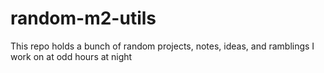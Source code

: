 # random-m2-utils
This repo holds a bunch of random projects, notes, ideas, and ramblings I work on at odd hours at night
